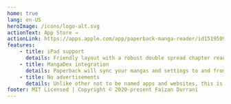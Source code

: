 ```yaml
---
home: true
lang: en-US
heroImage: /icons/logo-alt.svg
actionText: App Store →
actionLink: https://apps.apple.com/app/paperback-manga-reader/id1519509781
features:
    - title: iPad support
      details: Friendly layout with a robust double spread chapter reader for iPad. (iPadOS 13.4+)
    - title: MangaDex integration
      details: Paperback will sync your mangas and settings to and from MangaDex.
    - title: No advertisements
      details: Unlike other not to be named apps and websites, this is a fully ad-free experience.
footer: MIT Licensed | Copyright © 2020-present Faizan Durrani
---
```

